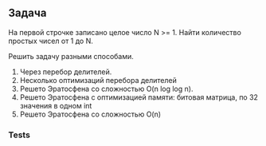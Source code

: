 ## Задача
На первой строчке записано целое число N >= 1. 
Найти количество простых чисел от 1 до N.

Решить задачу разными способами.
1. Через перебор делителей.
2. Несколько оптимизаций перебора делителей
3. Решето Эратосфена со сложностью O(n log log n).
4. Решето Эратосфена с оптимизацией памяти: битовая матрица, по 32 значения в одном int
5. Решето Эратосфена со сложностью O(n)


### Tests

